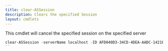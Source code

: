 ```yaml
---
title: clear-ASSession
description: Clears the specified Session
layout: cmdlets
---
```


This cmdlet will cancel the specified session on the specified server

```powershell
clear-ASSession -serverName localhost -ID AFD040D3-34CD-4DEA-AADC-1421E593F70A
``